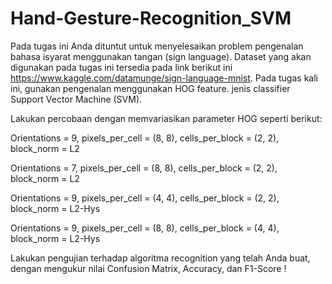 # Hand-Gesture-Recognition_SVM
Pada tugas ini Anda dituntut untuk menyelesaikan problem pengenalan bahasa isyarat menggunakan tangan (sign language). 
Dataset yang akan digunakan pada tugas ini tersedia pada link berikut ini https://www.kaggle.com/datamunge/sign-language-mnist.
Pada tugas kali ini, gunakan pengenalan menggunakan HOG feature. jenis classifier Support Vector Machine (SVM).

Lakukan percobaan dengan memvariasikan parameter HOG seperti berikut:

Orientations = 9, pixels_per_cell = (8, 8), cells_per_block = (2, 2), block_norm = L2

Orientations = 7, pixels_per_cell = (8, 8), cells_per_block = (2, 2), block_norm = L2

Orientations = 9, pixels_per_cell = (4, 4), cells_per_block = (2, 2), block_norm = L2-Hys

Orientations = 9, pixels_per_cell = (8, 8), cells_per_block = (4, 4), block_norm = L2-Hys

Lakukan pengujian terhadap algoritma recognition yang telah Anda buat, dengan mengukur nilai Confusion Matrix, Accuracy, dan F1-Score !
